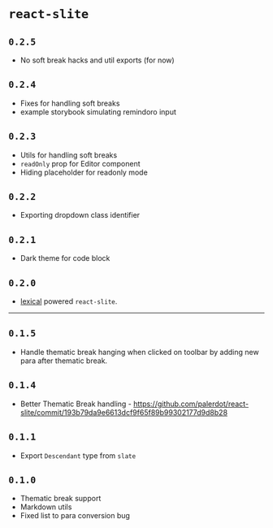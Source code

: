 # `react-slite`

## `0.2.5`
- No soft break hacks and util exports (for now)

## `0.2.4`
- Fixes for handling soft breaks
- example storybook simulating remindoro input

## `0.2.3`
- Utils for handling soft breaks
- `readOnly` prop for Editor component
- Hiding placeholder for readonly mode

## `0.2.2`
- Exporting dropdown class identifier

## `0.2.1`
- Dark theme for code block

## `0.2.0`
- [lexical](https://github.com/facebook/lexical) powered `react-slite`.

-------------

## `0.1.5`
- Handle thematic break hanging when clicked on toolbar by adding new para after thematic break.

## `0.1.4`
- Better Thematic Break handling - https://github.com/palerdot/react-slite/commit/193b79da9e6613dcf9f65f89b99302177d9d8b28


## `0.1.1`
- Export `Descendant` type from `slate`

## `0.1.0`

- Thematic break support
- Markdown utils
- Fixed list to para conversion bug
